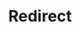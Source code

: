 ﻿---
layout: src/layouts/Redirect.astro
title: Redirect
redirect: https://yamldoc.liuyan.wang/docs/projects/steps/configuration-features/nginx-web-server
pubDate:  2023-01-01
navSearch: false
navSitemap: false
navMenu: false
---
